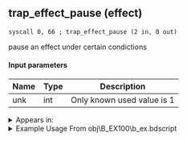 ## trap_effect_pause (effect)

`syscall 0, 66 ; trap_effect_pause (2 in, 0 out)`

pause an effect under certain condictions

#### Input parameters
| Name | Type | Description
|------|------|------------
| unk   | int   | Only known used value is 1




<details>
	<summary>Appears in:</summary>
| filename | Entity (obj)
|----------|-------------
| obj\B_EX100\b_ex.bdscript       | ((B) Twilight Thorn)          
| obj\B_EX170_LAST\b_ex.bdscript       | ((B) Xemnas (Final))          
| obj\B_EX170_LAST_LV99\b_ex.bdscript       | ((B99) Xemnas (Final) (Limit Cut The World of Nothing)?)          
| obj\F_HB020\f_hb.bdscript       | ((F) ??? (HB))          

</details>

<details>
	<summary>Example Usage From obj\B_EX100\b_ex.bdscript</summary>
```
L1827:
 pushFromFSpVal 64
 pushImm 1
 syscall 0, 66 ; trap_effect_pause (2 in, 0 out)
 pushImmf 120
 gosub 20, L1474
 pushFromFSpVal 64
 pushImmf 12
 gosub 20, L1940
```
</details>

